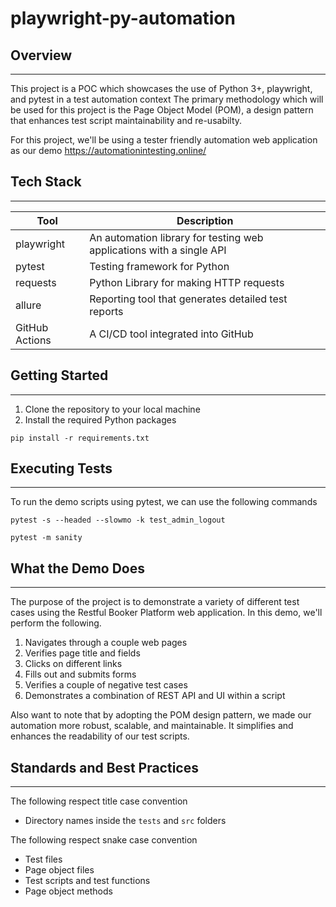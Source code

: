 # playwright-py-automation
## Overview

---
This project is a POC which showcases the use of Python 3+, playwright, and pytest in a test automation context
The primary methodology which will be used for this project is the Page Object Model (POM), a design pattern that enhances test script maintainability and re-usabilty.

For this project, we'll be using a tester friendly automation web application as our demo
https://automationintesting.online/


## Tech Stack

---
| Tool           | Description                                                          |
|----------------|----------------------------------------------------------------------|
| playwright     | An automation library for testing web applications with a single API |
| pytest         | Testing framework for Python                                         |
| requests       | Python Library for making HTTP requests                              |
| allure         | Reporting tool that generates detailed test reports                  |
| GitHub Actions | A CI/CD tool integrated into GitHub                                  |

## Getting Started

---
1. Clone the repository to your local machine
2. Install the required Python packages

```pip install -r requirements.txt```

## Executing Tests

---
To run the demo scripts using pytest, we can use the following commands

```pytest -s --headed --slowmo -k test_admin_logout```

```pytest -m sanity```

## What the Demo Does

---
The purpose of the project is to demonstrate a variety of different test cases using the Restful Booker Platform web application.
In this demo, we'll perform the following.

1. Navigates through a couple web pages
2. Verifies page title and fields
3. Clicks on different links
4. Fills out and submits forms
5. Verifies a couple of negative test cases
6. Demonstrates a combination of REST API and UI within a script

Also want to note that by adopting the POM design pattern, we made our automation more robust, scalable, and maintainable.
It simplifies and enhances the readability of our test scripts.

## Standards and Best Practices

---
The following respect title case convention
- Directory names inside the `tests` and `src` folders

The following respect snake case convention
- Test files
- Page object files
- Test scripts and test functions
- Page object methods